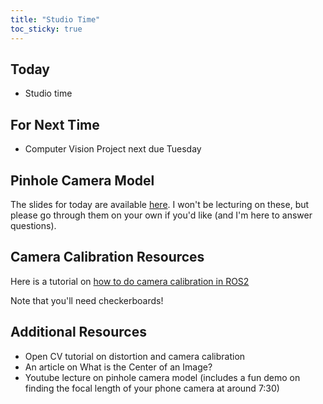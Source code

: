 ```yaml
---
title: "Studio Time"
toc_sticky: true
---
```


## Today

* Studio time

## For Next Time

* Computer Vision Project next due Tuesday

## Pinhole Camera Model 

The slides for today are available [here](https://docs.google.com/presentation/d/183hd5G-3i9NTpyTNFtQoUngpGFm1sggn/edit?usp=sharing&ouid=111620635148858770174&rtpof=true&sd=true).  I won't be lecturing on these, but please go through them on your own if you'd like (and I'm here to answer questions).

## Camera Calibration Resources

Here is a tutorial on [how to do camera calibration in ROS2](https://navigation.ros.org/tutorials/docs/camera_calibration.html)

Note that you'll need checkerboards!

## Additional Resources

* <a-no-proxy href="https://opencv-python-tutroals.readthedocs.io/en/latest/py_tutorials/py_calib3d/py_calibration/py_calibration.html#calibration"> Open CV tutorial on distortion and camera calibration </a-no-proxy>
* An article on <a-no-proxy href="https://www.ri.cmu.edu/pub_files/pub2/willson_reg_1993_1/willson_reg_1993_1.pdf"> What is the Center of an Image? </a-no-proxy> 
* <a-no-proxy href="https://www.youtube.com/watch?v=nOQvjG7Jbao"> Youtube lecture on pinhole camera model </a-no-proxy> (includes a fun demo on finding the focal length of your phone camera at around 7:30)


